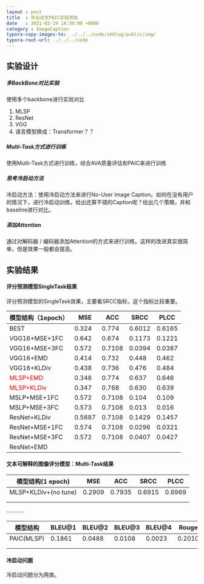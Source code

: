 ```yaml
---
layout : post
title  : 毕业论文PAIC实验添加
date   : 2021-03-19 14:30:00 +0000
category : ImageCaption
typora-copy-images-to: ../../../code/xkblog/public/img/
typora-root-url: ../../../code
---
```


## 实验设计

##### 多BackBone对比实验

使用多个backbone进行实验对比

1. MLSP
2. ResNet
3. VGG
4. 语言模型换成：Transformer？？



##### Multi-Task方式进行训练

使用Multi-Task方式进行训练，综合AVA质量评估和PAIC来进行训练



##### 思考冷启动方法

冷启动方法：使用冷启动方法来进行No-User Image Caption。如何在没有用户的情况下，进行冷启动训练。给出还算不错的Caption呢？给出几个策略，并和baseline进行对比。



##### 添加Attention

通过对解码器 / 编码器添加Attention的方式来进行训练。这样的改进其实很简单，但是效果一般都会提高。



## 实验结果

#### 评分预测模型SingleTask结果



评分预测模型的SingleTask效果，主要看SRCC指标，这个指标比较重要。

| 模型结构（1epoch）                  | MSE    | ACC    | SRCC   | PLCC   |
| ----------------------------------- | ------ | ------ | ------ | ------ |
| BEST                                | 0.324  | 0.774  | 0.6012 | 0.6165 |
| VGG16+MSE+1FC                       | 0.642  | 0.674  | 0.1173 | 0.1221 |
| VGG16+MSE+3FC                       | 0.572  | 0.7108 | 0.0394 | 0.0387 |
| VGG16+EMD                           | 0.414  | 0.732  | 0.448  | 0.462  |
| VGG16+KLDiv                         | 0.438  | 0.736  | 0.476  | 0.484  |
| <font color='red'>MLSP+EMD</font>   | 0.348  | 0.774  | 0.637  | 0.646  |
| <font color='red'>MLSP+KLDiv</font> | 0.347  | 0.768  | 0.630  | 0.639  |
| MSLP+MSE+1FC                        | 0.572  | 0.7108 | 0.104  | 0.109  |
| MSLP+MSE+3FC                        | 0.573  | 0.7108 | 0.013  | 0.016  |
| ResNet+KLDiv                        | 0.5687 | 0.7108 | 0.1429 | 0.1457 |
| ResNet+MSE+1FC                      | 0.574  | 0.7108 | 0.0296 | 0.0321 |
| ResNet+MSE+3FC                      | 0.572  | 0.7108 | 0.0407 | 0.0427 |
| ResNet+EMD                          |        |        |        |        |



#### 文本可解释的图像评分模型：Multi-Task结果

| 模型结构(1 epoch)    | MSE    | ACC    | SRCC   | PLCC   |
| -------------------- | ------ | ------ | ------ | ------ |
| MLSP+KLDiv+(no tune) | 0.2909 | 0.7935 | 0.6915 | 0.6969 |
|                      |        |        |        |        |
|                      |        |        |        |        |

<font color='red'>-------</font>

| 模型结构   | BLEU@1 | BLEU@2 | BLEU@3 | BLEU@4 | Rouge  |
| ---------- | ------ | ------ | ------ | ------ | ------ |
| PAIC(MLSP) | 0.1861 | 0.0488 | 0.0108 | 0.0023 | 0.2010 |
|            |        |        |        |        |        |
|            |        |        |        |        |        |

#### 冷启动问题

冷启动问题分为两类。